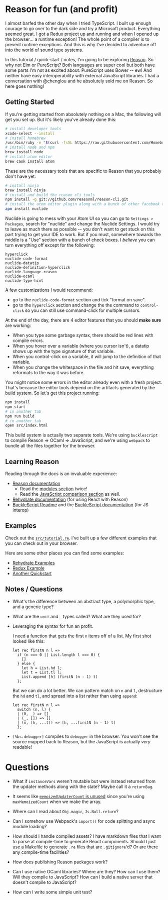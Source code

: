 # Reason for fun (and profit)

I almost barfed the other day when I tried TypeScript. I built up enough courage to go over to the dark side and try a Microsoft product. Everything seemed great. I got a Redux project up and running and when I opened up the browser... a runtime exception! The whole point of a compiler is to prevent runtime exceptions. And this is why I've decided to adventure off into the world of sound type systems.

In this tutorial / quick-start / notes, I'm going to be exploring [Reason](https://facebook.github.io/reason/). So why not Elm or PureScript? Both languages are super cool but both have some parts I'm not as excited about. PureScript uses Bower -- ew! And neither have easy interoperability with external JavaScript libraries. I had a conversation with @chenglou and he absolutely sold me on Reason. So here goes nothing!

## Getting Started

If you're getting started from absolutely nothing on a Mac, the following will get you set up. But it's likely you've already done this:

```sh
# install developer tools
xcode-select --install
# install homebrew
/usr/bin/ruby -e "$(curl -fsSL https://raw.githubusercontent.com/Homebrew/install/master/install)"
# install node and npm
brew install node
# install atom editor
brew cask install atom
```

These are the necessary tools that are specific to Reason that you probably don't have yet:

```sh
# install ninja
brew install ninja
# install and build the reason cli tools
npm install -g git://github.com/reasonml/reason-cli.git
# install the atom editor plugin along with a bunch of other facebook tooling
apm install nuclide
```

Nuclide is going to mess with your Atom UI so you can go to `Settings > Packages`, search for "nuclide" and change the Nuclide Settings. I would try to leave as much there as possible -- you don't want to get stuck on this part trying to get your IDE to work. But if you must, somewhere towards the middle is a "Use" section with a bunch of check boxes. I *believe* you can turn everything off except for the following:

```
hyperclick
nuclide-code-format
nuclide-datatip
nuclide-definition-hyperclick
nuclide-language-reason
nuclide-ocaml
nuclide-type-hint
```

A few customizations I would recommend:

- go to the `nuclide-code-format` section and tick "format on save".
- go to the `hyperclick` section and change the the command to `control-click` so you can still use command-click for multiple cursors.

At the end of the day, there are 4 editor features that you should **make sure** are working:
- When you type some garbage syntax, there should be red lines with compile errors.
- When you hover over a variable (where you cursor isn't), a datatip shows up with the type signature of that variable.
- When you control-click on a variable, it will jump to the definition of that variable.
- When you change the whitespace in the file and hit save, everything reformats to the way it was before.

You might notice some errors in the editor already even with a fresh project. That's because the editor tools depend on the artifacts generated by the build system. So let's get this project running:

```sh
npm install
npm start
# in another tab
npm run build
# in another tab
open src/index.html
```

This build system is actually two separate tools. We're using `bucklescript` to compile Reason => OCaml => JavaScript, and we're using `webpack` to bundle all the files together for the browser.

## Learning Reason

Reading through the docs is an invaluable experience:

- [Reason documentation](http://facebook.github.io/reason/index.html)
  - Read the [modules section](http://facebook.github.io/reason/modules.html) twice!
  - Read the [JavaScript comparison section](http://facebook.github.io/reason/javaScriptCompared.html) as well.
- [Rehydrate documentation](https://github.com/reasonml/rehydrate/blob/master/documentation.md) (for using React with Reason)
- [BuckleScript Readme](https://github.com/bloomberg/bucklescript) and the [BuckleScript documentation](https://bloomberg.github.io/bucklescript/Manual.html) (for JS interop)

## Examples

Check out the [`src/tutorial.re`](./src/tutorial.re). I've built up a few different examples that you can check out in your browser.

Here are some other places you can find some examples:
- [Rehydrate Examples](https://github.com/chenglou/rehydrate-example/tree/master/src)
- [Redux Example](https://github.com/rickyvetter/rehydrate/tree/redux/examples/redux)
- [Another Quickstart](https://github.com/glennsl/rehydrate-quick-start/blob/master/quick-start.md)

## Notes / Questions

- What's the difference between an abstract type, a polymorphic type, and a generic type?

- What are the `unit` and `_` types called? What are they used for?

- Leveraging the syntax for fun an profit.

    I need a function that gets the first `n` items off of a list. My first shot looked like this:

    ```re
    let rec firstN n l =>
      if (n === 0 || List.length l === 0) {
        []
      } else {
        let h = List.hd l;
        let t = List.tl l;
        List.append [h] (firstN (n - 1) t)
      };
    ```

    But we can do a lot better. We can pattern match on `n` and `l`, destructure the `hd` and `tl`, and spread into a list rather than using `append`:

    ```re
    let rec firstN n l =>
      switch (n, l) {
      | (0, _) => []
      | (_, []) => []
      | (n, [h, ...t]) => [h, ...firstN (n - 1) t]
      };
    ```
- `[%bs.debugger]` compiles to `debugger` in the browser. You won't see the source mapped back to Reason, but the JavaScript is actually *very* readable!

# Questions

- What if `instanceVars` weren't mutable but were instead returned from the updater methods along with the state? Maybe call it a `returnBag`.

- It seems like [`memoizedUpdaterCount` is unused](https://github.com/reasonml/rehydrate/blob/06c409d3fb6334f79cd1e8b9d9916bd8d3d80e84/src/reactRe.re#L282) since you're using `maxMemoizedCount` when we make the array.

- Where can I read about `Obj.magic`, `Js.Null.return`?

- Can I somehow use Webpack's `import()` for code splitting and async module loading?

- How should I handle compiled assets? I have markdown files that I want to parse at compile-time to generate React components. Should I just use a Makefile to generate `.re` files that are `.gitignore`'d? Or are there any compile-time facilities?

- How does publishing Reason packages work?

- Can I use native OCaml libraries? Where are they? How can I use them? Will they compile to JavaScript? How can I build a native server that doesn't compile to JavaScript?

- How can I write some simple unit test?
